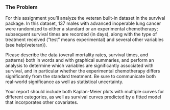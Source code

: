 ### The Problem
For this assignment you’ll analyze the veteran built-in dataset in the survival package. In this dataset, 137 males with advanced inoperable lung cancer were randomized to either a standard or an experimental chemotherapy; subsequent survival times are recorded (in days), along with the type of treatment received (“test” means experimental) and several other variables (see help(veteran)).

Please describe the data (overall mortality rates, survival times, and patterns) both in words and with graphical summaries, and perform an analysis to determine which variables are significantly associated with survival, and in particular whether the experimental chemotherapy differs significantly from the standard treatment. Be sure to communicate both real-world significance as well as statistical uncertainty.

Your report should include both Kaplan-Meier plots with multiple curves for different categories, as well as survival curves predicted by a fitted model that incorporates other covariates.

